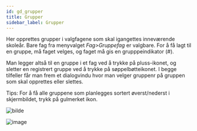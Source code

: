 ```yaml
---
id: gd_grupper
title: Grupper
sidebar_label: Grupper
---
```

Her opprettes grupper i valgfagene som skal igangettes inneværende skoleår. 
Bare fag fra menyvalget _Fag>Gruppefag_ er valgbare. For å få lagt til en gruppe, må faget velges, og faget må gis en grupppeindikator (#).

Man legger altså til en gruppe i et fag ved å trykke på pluss-ikonet, og sletter en registrert gruppe ved å trykke på søppelbøtteikonet. I begge tilfeller får man frem et dialogvindu hvor man velger gruppenr på gruppen som skal opprettes eller slettes.

Tips: For å få alle gruppene som planlegges sortert øverst/nederst i skjermbildet, trykk på gulmerket ikon.

![bilde](https://github.com/BarmanHanssen/iskole/assets/80097133/6299aecd-9cd5-4f36-adcf-65ed5772d579)

![image](https://github.com/BarmanHanssen/iskole/assets/80097133/30ad1c9b-fbf7-4c64-8126-5ea84f28b547)
